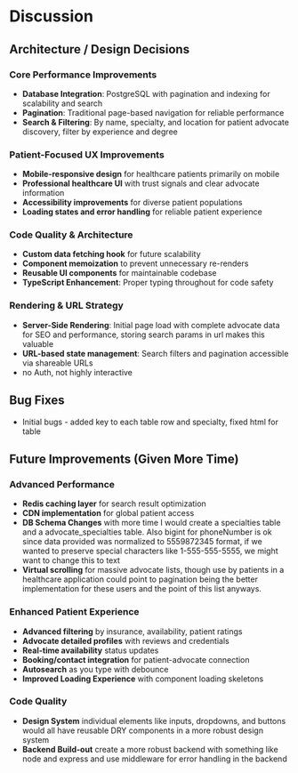 # Discussion

## Architecture / Design Decisions

### Core Performance Improvements
- **Database Integration**: PostgreSQL with pagination and indexing for scalability and search
- **Pagination**: Traditional page-based navigation for reliable performance
- **Search & Filtering**: By name, specialty, and location for patient advocate discovery, filter by experience and degree


### Patient-Focused UX Improvements  
- **Mobile-responsive design** for healthcare patients primarily on mobile
- **Professional healthcare UI** with trust signals and clear advocate information
- **Accessibility improvements** for diverse patient populations
- **Loading states and error handling** for reliable patient experience

### Code Quality & Architecture
- **Custom data fetching hook** for future scalability
- **Component memoization** to prevent unnecessary re-renders
- **Reusable UI components** for maintainable codebase
- **TypeScript Enhancement**: Proper typing throughout for code safety

### Rendering & URL Strategy
- **Server-Side Rendering**: Initial page load with complete advocate data for SEO and performance, storing search params in url makes this valuable
- **URL-based state management**: Search filters and pagination accessible via shareable URLs
- no Auth, not highly interactive

## Bug Fixes
-  Initial bugs - added key to each table row and specialty, fixed html for table

## Future Improvements (Given More Time)

### Advanced Performance

- **Redis caching layer** for search result optimization  
- **CDN implementation** for global patient access
- **DB Schema Changes** with more time I would create a specialties table and a advocate_specialties table. Also bigint for phoneNumber is ok since data provided was normalized to 5559872345 format, if we wanted to preserve special characters like 1-555-555-5555, we might want to change this to text
- **Virtual scrolling** for massive advocate lists, though use by patients in a healthcare application could point to pagination being the better implementation for these users and the point of this list anyways.

### Enhanced Patient Experience
- **Advanced filtering** by insurance, availability, patient ratings
- **Advocate detailed profiles** with reviews and credentials
- **Real-time availability** status updates
- **Booking/contact integration** for patient-advocate connection
- **Autosearch** as you type with debounce
- **Improved Loading Experience** with component loading skeletons

### Code Quality
- **Design System** individual elements like inputs, dropdowns, and buttons would all have reusable DRY components in a more robust design system
- **Backend Build-out** create a more robust backend with something like node and express and use middleware for error handling in the backend 




